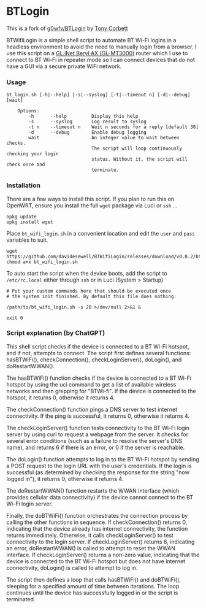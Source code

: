 # BTLogin

This is a fork of [g0wfv/BTLogin](https://github.com/g0wfv/BTLogin) by [Tony Corbett](https://github.com/g0wfv)

BTWifiLogin is a simple shell script to automate BT Wi-Fi logins in a headless environment to avoid the need to manually login from a browser. I use this script on a [GL.iNet Beryl AX (GL-MT3000)](https://www.gl-inet.com/products/gl-mt3000/) router which I use to connect to BT Wi-Fi in repeater mode so I can connect devices that do not have a GUI via a secure private WiFi network.

### Usage

````
bt_login.sh [-h|--help] [-s|--syslog] [-t|--timeout n] [-d|--debug] [wait]

    Options:
        -h      --help         Display this help
        -s      --syslog       Log result to syslog
        -t n    --timeout n    Wait n seconds for a reply [default 30]
        -d      --debug        Enable debug logging
        wait                   An integer value to wait between checks.
                               The script will loop continuously checking your login
                               status. Without it, the script will check once and
                               terminate.
````

### Installation

There are a few ways to install this script.  If you plan to run this on OpenWRT, ensure you install the full `wget` package via Luci or `ssh` ...

````
opkg update
opkg install wget
````

Place `bt_wifi_login.sh` in a convenient location and edit the `user` and `pass` variables to suit.

````
wget https://github.com/davidesewell/BTWifiLogin/releases/download/v0.0.2/bt_wifi_login.sh
chmod a+x bt_wifi_login.sh
````

To auto start the script when the device boots, add the script to `/etc/rc.local` either through `ssh` or in Luci (System > Startup)

````
# Put your custom commands here that should be executed once
# the system init finished. By default this file does nothing.

/path/to/bt_wifi_login.sh -s 20 >/dev/null 2>&1 &

exit 0
````

### Script explanation (by ChatGPT)
This shell script checks if the device is connected to a BT Wi-Fi hotspot, and if not, attempts to connect. The script first defines several functions: hasBTWiFi(), checkConnection(), checkLoginServer(), doLogin(), and doRestartWWAN().

The hasBTWiFi() function checks if the device is connected to a BT Wi-Fi hotspot by using the uci command to get a list of available wireless networks and then grepping for "BTWi-fi". If the device is connected to the hotspot, it returns 0, otherwise it returns 4.

The checkConnection() function pings a DNS server to test internet connectivity. If the ping is successful, it returns 0, otherwise it returns 4.

The checkLoginServer() function tests connectivity to the BT Wi-Fi login server by using curl to request a webpage from the server. It checks for several error conditions (such as a failure to resolve the server's DNS name), and returns 6 if there is an error, or 0 if the server is reachable.

The doLogin() function attempts to log in to the BT Wi-Fi hotspot by sending a POST request to the login URL with the user's credentials. If the login is successful (as determined by checking the response for the string "now logged in"), it returns 0, otherwise it returns 4.

The doRestartWWAN() function restarts the WWAN interface (which provides cellular data connectivity) if the device cannot connect to the BT Wi-Fi login server.

Finally, the doBTWiFi() function orchestrates the connection process by calling the other functions in sequence. If checkConnection() returns 0, indicating that the device already has internet connectivity, the function returns immediately. Otherwise, it calls checkLoginServer() to test connectivity to the login server. If checkLoginServer() returns 6, indicating an error, doRestartWWAN() is called to attempt to reset the WWAN interface. If checkLoginServer() returns a non-zero value, indicating that the device is connected to the BT Wi-Fi hotspot but does not have internet connectivity, doLogin() is called to attempt to log in.

The script then defines a loop that calls hasBTWiFi() and doBTWiFi(), sleeping for a specified amount of time between iterations. The loop continues until the device has successfully logged in or the script is terminated.

